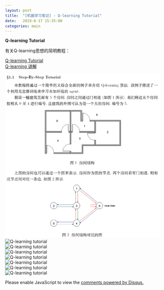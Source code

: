 ```yaml
---
layout: post
title:  "[机器学习笔记] - Q-learning Tutorial"
date:   2019-6-17 15:35:00
categories: main
---
```

**Q-learning Tutorial**
<br>

有关Q-learning思想的简明教程：<br>

[Q-learning Tutorial](https://blog.csdn.net/itplus/article/details/9361915)<br>
[Q-learning 讲解](https://www.zhihu.com/question/26408259)<br>

![Q-learning](/photos/graphics/Q-learning_tutorial-1.jpg)<br>
![Q-learning tutorial](https://github.com/infonetlijian/Blog_demo/tree/gh-pages/photos/graphics/Q-learning_tutorial-2.jpg)<br>
![Q-learning tutorial](https://github.com/infonetlijian/Blog_demo/tree/gh-pages/photos/graphics/Q-learning_tutorial-3.jpg)<br>
![Q-learning tutorial](https://github.com/infonetlijian/Blog_demo/tree/gh-pages/photos/graphics/Q-learning_tutorial-4.jpg)<br>
![Q-learning tutorial](https://github.com/infonetlijian/Blog_demo/tree/gh-pages/photos/graphics/Q-learning_tutorial-5.jpg)<br>
![Q-learning tutorial](https://github.com/infonetlijian/Blog_demo/tree/gh-pages/photos/graphics/Q-learning_tutorial-6.jpg)<br>
![Q-learning tutorial](https://github.com/infonetlijian/Blog_demo/tree/gh-pages/photos/graphics/Q-learning_tutorial-7.jpg)<br>
![Q-learning tutorial](https://github.com/infonetlijian/Blog_demo/tree/gh-pages/photos/graphics/Q-learning_tutorial-8.jpg)<br>




<div id="disqus_thread"></div>
<script>

/**
*  RECOMMENDED CONFIGURATION VARIABLES: EDIT AND UNCOMMENT THE SECTION BELOW TO INSERT DYNAMIC VALUES FROM YOUR PLATFORM OR CMS.
*  LEARN WHY DEFINING THESE VARIABLES IS IMPORTANT: https://disqus.com/admin/universalcode/#configuration-variables*/
/*
var disqus_config = function () {
this.page.url = PAGE_URL;  // Replace PAGE_URL with your page's canonical URL variable
this.page.identifier = PAGE_IDENTIFIER; // Replace PAGE_IDENTIFIER with your page's unique identifier variable
};
*/
(function() { // DON'T EDIT BELOW THIS LINE
var d = document, s = d.createElement('script');
s.src = 'https://nathendrake.disqus.com/embed.js';
s.setAttribute('data-timestamp', +new Date());
(d.head || d.body).appendChild(s);
})();
</script>
<noscript>Please enable JavaScript to view the <a href="https://disqus.com/?ref_noscript">comments powered by Disqus.</a></noscript>

<br>
<br>

<script>
  (function(i,s,o,g,r,a,m){i['GoogleAnalyticsObject']=r;i[r]=i[r]||function(){
  (i[r].q=i[r].q||[]).push(arguments)},i[r].l=1*new Date();a=s.createElement(o),
  m=s.getElementsByTagName(o)[0];a.async=1;a.src=g;m.parentNode.insertBefore(a,m)
  })(window,document,'script','https://www.google-analytics.com/analytics.js','ga');

  ga('create', 'UA-101909927-1', 'auto');
  ga('send', 'pageview');

</script>
